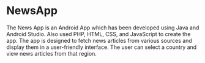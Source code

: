 # NewsApp
The News App is an Android App which has been developed using Java and Android Studio. Also used PHP, HTML, CSS, and JavaScript to create the app. The app is designed to fetch news articles from various sources and display them in a user-friendly interface. The user can select a country and view news articles from that region.
